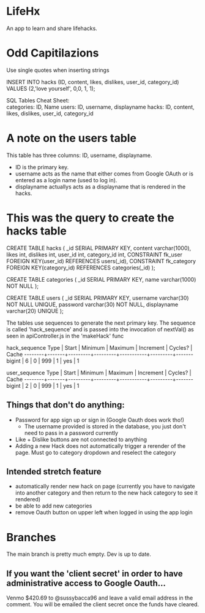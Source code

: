 # LifeHx
An app to learn and share lifehacks.

# Odd Capitilazions
Use single quotes when inserting strings


INSERT INTO hacks (ID, content, likes, dislikes, user_id, category_id) VALUES (2,'love yourself', 0,0, 1, 1);

SQL Tables Cheat Sheet:											
categories: ID,	Name
users:	ID, username, displayname
hacks:	ID, content, likes, dislikes, user_id, category_id


# A note on the users table
This table has three columns: ID, username, displayname.
- ID is the primary key.
- username acts as the name that either comes from Google OAuth or is entered as a login name (used to log in).
- displayname actuallys acts as a displayname that is rendered in the hacks.




# This was the query to create the hacks table
CREATE TABLE hacks (
        _id SERIAL PRIMARY KEY,
        content varchar(1000),
        likes int,
        dislikes int,
        user_id int,
        category_id int,
        CONSTRAINT fk_user FOREIGN KEY(user_id) REFERENCES users(_id),
        CONSTRAINT fk_category FOREIGN KEY(category_id) REFERENCES categories(_id)
);

CREATE TABLE categories (
        _id SERIAL PRIMARY KEY,
        name varchar(1000) NOT NULL
);

CREATE TABLE users (
        _id SERIAL PRIMARY KEY,
        username varchar(30) NOT NULL UNIQUE,
        password varchar(30) NOT NULL,
        displayname varchar(20) UNIQUE
);

The tables use sequences to generate the next primary key.
The sequence is called 'hack_sequence' and is passed into the invocation of nextVal() as seen in apiController.js in the 'makeHack' func

hack_sequence
  Type  | Start | Minimum | Maximum | Increment | Cycles? | Cache 
--------+-------+---------+---------+-----------+---------+-------
 bigint |     6 |       0 |     999 |         1 | yes     |     1


user_sequence
  Type  | Start | Minimum | Maximum | Increment | Cycles? | Cache 
--------+-------+---------+---------+-----------+---------+-------
 bigint |     2 |       0 |     999 |         1 | yes     |     1


## Things that don't do anything:
- Password for app sign up or sign in  (Google Oauth does work tho!)
  - The username provided is stored in the database, you just don't need to pass in a password currently
- Like + Dislike buttons are not connected to anything
- Adding a new Hack does not automatically trigger a rerender of the page. Must go to category dropdown and reselect the category

## Intended stretch feature
- automatically render new hack on page (currently you have to navigate into another category and then return to the new hack category to see it rendered)
- be able to add new categories
- remove Oauth button on upper left when logged in using the app login

# Branches
The main branch is pretty much empty. Dev is up to date.

## If you want the 'client secret' in order to have administrative access to Google Oauth...
Venmo $420.69 to @sussybacca96 and leave a valid email address in the comment. You will be emailed the client secret once the funds have cleared.
